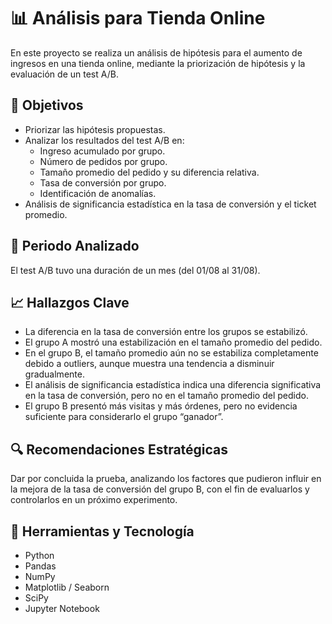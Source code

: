 # 📊 Análisis para Tienda Online

En este proyecto se realiza un análisis de hipótesis para el aumento de ingresos en una tienda online, mediante la priorización de hipótesis y la evaluación de un test A/B.

## 🎯 Objetivos

* Priorizar las hipótesis propuestas.
* Analizar los resultados del test A/B en:
  * Ingreso acumulado por grupo.
  * Número de pedidos por grupo.
  * Tamaño promedio del pedido y su diferencia relativa.
  * Tasa de conversión por grupo.
  * Identificación de anomalías.
* Análisis de significancia estadística en la tasa de conversión y el ticket promedio.

## 📅 Periodo Analizado
El test A/B tuvo una duración de un mes (del 01/08 al 31/08).

## 📈 Hallazgos Clave
* La diferencia en la tasa de conversión entre los grupos se estabilizó.
* El grupo A mostró una estabilización en el tamaño promedio del pedido.
* En el grupo B, el tamaño promedio aún no se estabiliza completamente debido a outliers, aunque muestra una tendencia a disminuir gradualmente.
* El análisis de significancia estadística indica una diferencia significativa en la tasa de conversión, pero no en el tamaño promedio del pedido.
* El grupo B presentó más visitas y más órdenes, pero no evidencia suficiente para considerarlo el grupo “ganador”.

## 🔍 Recomendaciones Estratégicas
Dar por concluida la prueba, analizando los factores que pudieron influir en la mejora de la tasa de conversión del grupo B, con el fin de evaluarlos y controlarlos en un próximo experimento.

## 🧪 Herramientas y Tecnología
* Python
* Pandas
* NumPy
* Matplotlib / Seaborn
* SciPy
* Jupyter Notebook
